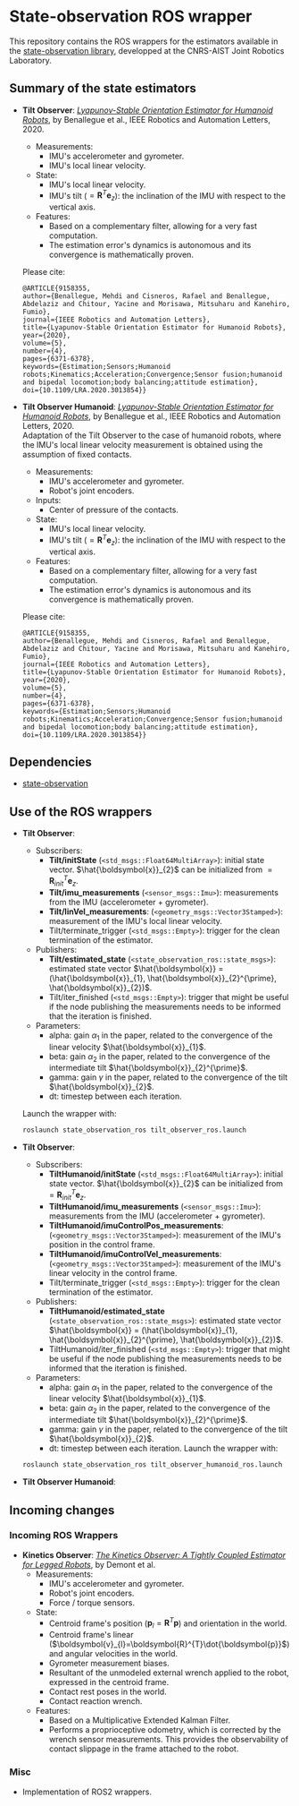 # State-observation ROS wrapper

This repository contains the ROS wrappers for the estimators available in the [state-observation library](https://github.com/ArnaudDmt/state-observation), developped at the CNRS-AIST Joint Robotics Laboratory.

## Summary of the state estimators
- **Tilt Observer**: [*Lyapunov-Stable Orientation Estimator for Humanoid Robots*](https://ieeexplore.ieee.org/document/9158355), by Benallegue et al., IEEE Robotics and Automation Letters, 2020.
    - Measurements: 
        - IMU's accelerometer and gyrometer.
        - IMU's local linear velocity.
    - State: 
        - IMU's local linear velocity. 
        - IMU's tilt ($=\boldsymbol{R}^{T}\boldsymbol{e}_{z}$): the inclination of the IMU with respect to the vertical axis.
    - Features: 
        - Based on a complementary filter, allowing for a very fast computation.
        - The estimation error's dynamics is autonomous and its convergence is mathematically proven.
        
    Please cite:
    ```
    @ARTICLE{9158355,
  author={Benallegue, Mehdi and Cisneros, Rafael and Benallegue, Abdelaziz and Chitour, Yacine and Morisawa, Mitsuharu and Kanehiro, Fumio},
  journal={IEEE Robotics and Automation Letters}, 
  title={Lyapunov-Stable Orientation Estimator for Humanoid Robots}, 
  year={2020},
  volume={5},
  number={4},
  pages={6371-6378},
  keywords={Estimation;Sensors;Humanoid robots;Kinematics;Acceleration;Convergence;Sensor fusion;humanoid and bipedal locomotion;body balancing;attitude estimation},
  doi={10.1109/LRA.2020.3013854}}
    ```


- **Tilt Observer Humanoid**: [*Lyapunov-Stable Orientation Estimator for Humanoid Robots*](https://ieeexplore.ieee.org/document/9158355), by Benallegue et al., IEEE Robotics and Automation Letters, 2020. \
Adaptation of the Tilt Observer to the case of humanoid robots, where the IMU's local linear velocity measurement is obtained using the assumption of fixed contacts. 
    - Measurements: 
        - IMU's accelerometer and gyrometer.
        - Robot's joint encoders.
    - Inputs: 
        - Center of pressure of the contacts.
    - State: 
        - IMU's local linear velocity. 
        - IMU's tilt ($=\boldsymbol{R}^{T}\boldsymbol{e}_{z}$): the inclination of the IMU with respect to the vertical axis.
    - Features: 
        - Based on a complementary filter, allowing for a very fast computation.
        - The estimation error's dynamics is autonomous and its convergence is mathematically proven.
    
    Please cite:
    ```
    @ARTICLE{9158355,
  author={Benallegue, Mehdi and Cisneros, Rafael and Benallegue, Abdelaziz and Chitour, Yacine and Morisawa, Mitsuharu and Kanehiro, Fumio},
  journal={IEEE Robotics and Automation Letters}, 
  title={Lyapunov-Stable Orientation Estimator for Humanoid Robots}, 
  year={2020},
  volume={5},
  number={4},
  pages={6371-6378},
  keywords={Estimation;Sensors;Humanoid robots;Kinematics;Acceleration;Convergence;Sensor fusion;humanoid and bipedal locomotion;body balancing;attitude estimation},
  doi={10.1109/LRA.2020.3013854}}
    ```


## Dependencies
- [state-observation](https://github.com/ArnaudDmt/state-observation)

## Use of the ROS wrappers
- **Tilt Observer**: 
    - Subscribers: 
        - **Tilt/initState** (`<std_msgs::Float64MultiArray>`): initial state vector. $\hat{\boldsymbol{x}}_{2}$ can be initialized from $=\boldsymbol{R}_{init}^{T}\boldsymbol{e}_{z}$.
        - **Tilt/imu_measurements** (`<sensor_msgs::Imu>`): measurements from the IMU (accelerometer + gyrometer).
        - **Tilt/linVel_measurements**: (`<geometry_msgs::Vector3Stamped>`): measurement of the IMU's local linear velocity.
        - Tilt/terminate_trigger (`<std_msgs::Empty>`): trigger for the clean termination of the estimator.
    - Publishers: 
        - **Tilt/estimated_state** (`<state_observation_ros::state_msgs>`): estimated state vector $\hat{\boldsymbol{x}} = (\hat{\boldsymbol{x}}_{1}, \hat{\boldsymbol{x}}_{2}^{\prime}, \hat{\boldsymbol{x}}_{2})$.
        - Tilt/iter_finished (`<std_msgs::Empty>`): trigger that might be useful if the node publishing the measurements needs to be informed that the iteration is finished.
    - Parameters: 
        - alpha: gain $\alpha_{1}$ in the paper, related to the convergence of the linear velocity $\hat{\boldsymbol{x}}_{1}$.
        - beta: gain $\alpha_{2}$ in the paper, related to the convergence of the intermediate tilt $\hat{\boldsymbol{x}}_{2}^{\prime}$.
        - gamma: gain $\gamma$ in the paper, related to the convergence of the tilt $\hat{\boldsymbol{x}}_{2}$.
        - dt: timestep between each iteration.
    
    Launch the wrapper with:
    ~~~sh
    roslaunch state_observation_ros tilt_observer_ros.launch
    ~~~

- **Tilt Observer**: 
    - Subscribers: 
        - **TiltHumanoid/initState** (`<std_msgs::Float64MultiArray>`): initial state vector. $\hat{\boldsymbol{x}}_{2}$ can be initialized from $=\boldsymbol{R}_{init}^{T}\boldsymbol{e}_{z}$.
        - **TiltHumanoid/imu_measurements** (`<sensor_msgs::Imu>`): measurements from the IMU (accelerometer + gyrometer).
        - **TiltHumanoid/imuControlPos_measurements**: (`<geometry_msgs::Vector3Stamped>`): measurement of the IMU's position in the control frame.
        - **TiltHumanoid/imuControlVel_measurements**: (`<geometry_msgs::Vector3Stamped>`): measurement of the IMU's linear velocity in the control frame.
        - Tilt/terminate_trigger (`<std_msgs::Empty>`): trigger for the clean termination of the estimator.
    - Publishers: 
        - **TiltHumanoid/estimated_state** (`<state_observation_ros::state_msgs>`): estimated state vector $\hat{\boldsymbol{x}} = (\hat{\boldsymbol{x}}_{1}, \hat{\boldsymbol{x}}_{2}^{\prime}, \hat{\boldsymbol{x}}_{2})$.
        - TiltHumanoid/iter_finished (`<std_msgs::Empty>`): trigger that might be useful if the node publishing the measurements needs to be informed that the iteration is finished.
    - Parameters: 
        - alpha: gain $\alpha_{1}$ in the paper, related to the convergence of the linear velocity $\hat{\boldsymbol{x}}_{1}$.
        - beta: gain $\alpha_{2}$ in the paper, related to the convergence of the intermediate tilt $\hat{\boldsymbol{x}}_{2}^{\prime}$.
        - gamma: gain $\gamma$ in the paper, related to the convergence of the tilt $\hat{\boldsymbol{x}}_{2}$.
        - dt: timestep between each iteration.
    Launch the wrapper with:
    ~~~sh
    roslaunch state_observation_ros tilt_observer_humanoid_ros.launch
    ~~~

    
- **Tilt Observer Humanoid**:
## Incoming changes

### Incoming ROS Wrappers

- **Kinetics Observer**: [*The Kinetics Observer: A Tightly Coupled Estimator for Legged Robots*](https://hal.science/hal-04616647), by Demont et al. 
    - Measurements: 
        - IMU's accelerometer and gyrometer.
        - Robot's joint encoders.
        - Force / torque sensors. 
    - State: 
        - Centroid frame's position ($\boldsymbol{p}_{l}=\boldsymbol{R}^{T}\boldsymbol{p}$) and orientation in the world.
        - Centroid frame's linear ($\boldsymbol{v}_{l}=\boldsymbol{R}^{T}\dot{\boldsymbol{p}}$) and angular velocities in the world.
        - Gyrometer measurement biases.
        - Resultant of the unmodeled external wrench applied to the robot, expressed in the centroid frame.
        - Contact rest poses in the world.
        - Contact reaction wrench.
    - Features: 
        - Based on a Multiplicative Extended Kalman Filter.
        - Performs a proprioceptive odometry, which is corrected by the wrench sensor measurements. This provides the observability of contact slippage in the frame attached to the robot.
        
### Misc
- Implementation of ROS2 wrappers.